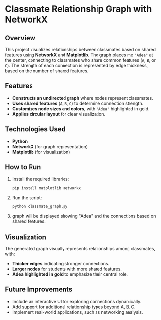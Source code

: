 # Classmate Relationship Graph with NetworkX  

## Overview  
This project visualizes relationships between classmates based on shared features using **NetworkX** and **Matplotlib**. The graph places me `"Adea"` at the center, connecting to classmates who share common features (`A`, `B`, or `C`). The strength of each connection is represented by edge thickness, based on the number of shared features.  

## Features  
- **Constructs an undirected graph** where nodes represent classmates.  
- **Uses shared features** (`A`, `B`, `C`) to determine connection strength.  
- **Customizes node sizes and colors**, with `"Adea"` highlighted in gold.  
- **Applies circular layout** for clear visualization.  

## Technologies Used  
- **Python**  
- **NetworkX** (for graph representation)  
- **Matplotlib** (for visualization)  

## How to Run  
1. Install the required libraries:  
   ```bash
   pip install matplotlib networkx
2. Run the script:
   ```bash
   python classmate_graph.py
3.  graph will be displayed showing "Adea" and the connections based on shared features.

## Visualization
The generated graph visually represents relationships among classmates, with:

- **Thicker edges** indicating stronger connections.
- **Larger nodes** for students with more shared features.
- **Adea highlighted in gold** to emphasize their central role.

## Future Improvements
- Include an interactive UI for exploring connections dynamically.
- Add support for additional relationship types beyond A, B, C.
- Implement real-world applications, such as networking analysis.
